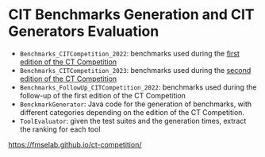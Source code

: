 # CIT Benchmarks Generation and CIT Generators Evaluation

* `Benchmarks_CITCompetition_2022`: benchmarks used during the [first edition of the CT Competition](https://fmselab.github.io/ct-competition/index2022.html)
* `Benchmarks_CITCompetition_2023`: benchmarks used during the [second edition of the CT Competition](https://fmselab.github.io/ct-competition/)
* `Benchmarks_FollowUp_CITCompetition_2022`: benchmarks used during the follow-up of the first edition of the CT Competition
* `BenckmarkGenerator`: Java code for the generation of benchmarks, with different categories depending on the edition of the CT Competition.
* `ToolEvaluator`: given the test suites and the generation times, extract the ranking for each tool


https://fmselab.github.io/ct-competition/
